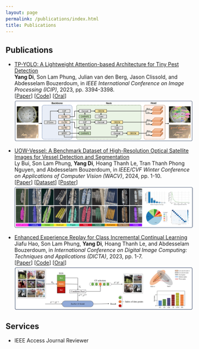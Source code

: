 ```yaml
---
layout: page
permalink: /publications/index.html
title: Publications
---
```


## Publications

- [TP-YOLO: A Lightweight Attention-based Architecture for Tiny Pest Detection](https://ieeexplore.ieee.org/document/10222202) <br>
  **Yang Di**, Son Lam Phung, Julian van den Berg, Jason Clissold, and Abdesselam Bouzerdoum,
  in *IEEE International Conference on Image Processing (ICIP)*, 2023, pp. 3394-3398. <br>
  [[Paper](https://yangdi-cv.github.io/publications/TP-YOLO_ICIP2023.pdf)] [[Code](https://github.com/yangdi-cv/TP-YOLO)] [[Oral](https://youtu.be/w7pWrLW9vwo?si=4jnR-AjxmvNNN2VH)] <br>
  <img src="https://github.com/yangdi-cv/yangdi-cv.github.io/blob/main/publications/images/tpyolo_img.png?raw=true"/> 
   
- [UOW-Vessel: A Benchmark Dataset of High-Resolution Optical Satellite Images for Vessel Detection and Segmentation]() <br>
  Ly Bui, Son Lam Phung, **Yang Di**, Hoang Thanh Le, Tran Thanh Phong Nguyen, and Abdesselam Bouzerdoum,
  in *IEEE/CVF Winter Conference on Applications of Computer Vision (WACV)*, 2024, pp. 1-10. <br>
  [[Paper](https://yangdi-cv.github.io/publications/UOW-Vessel_WACV2024.pdf)] [[Dataset](https://documents.uow.edu.au/~phung/UOW-Vessel.html)] [[Poster](https://yangdi-cv.github.io/publications/posters/UOW-Vessel_WACV2024.pdf)] <br>
    <img src="https://github.com/yangdi-cv/yangdi-cv.github.io/blob/main/publications/images/uowvessel_img.png?raw=true"/> 

- [Enhanced Experience Replay for Class Incremental Continual Learning]() <br>
  Jiafu Hao, Son Lam Phung, **Yang Di**, Hoang Thanh Le, and Abdesselam Bouzerdoum,
  in *International Conference on Digital Image Computing: Techniques and Applications (DICTA)*, 2023, pp. 1-7. <br>
  [[Paper](https://yangdi-cv.github.io/publications/EER_DICTA2023.pdf)] [[Code](https://github.com/yangdi-cv/EER)] [[Oral](https://youtu.be/WKZthh2XOuY?si=Z1gyoSLL8vKaIh7e)] <br>
    <img src="https://github.com/yangdi-cv/yangdi-cv.github.io/blob/main/publications/images/eer_img.png?raw=true"/> 

## Services

- IEEE Access Journal Reviewer
